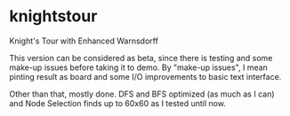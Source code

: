 # knightstour
Knight's Tour with Enhanced Warnsdorff

This version can be considered as beta, since there is testing and some make-up issues before taking it to demo. By "make-up issues", I mean pinting result as board and some I/O improvements to basic text interface.

Other than that, mostly done. DFS and BFS optimized (as much as I can) and Node Selection finds up to 60x60 as I tested until now.
